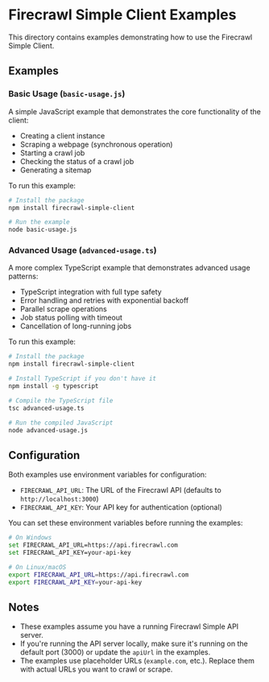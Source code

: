 # Firecrawl Simple Client Examples

This directory contains examples demonstrating how to use the Firecrawl Simple Client.

## Examples

### Basic Usage (`basic-usage.js`)

A simple JavaScript example that demonstrates the core functionality of the client:

- Creating a client instance
- Scraping a webpage (synchronous operation)
- Starting a crawl job
- Checking the status of a crawl job
- Generating a sitemap

To run this example:

```bash
# Install the package
npm install firecrawl-simple-client

# Run the example
node basic-usage.js
```

### Advanced Usage (`advanced-usage.ts`)

A more complex TypeScript example that demonstrates advanced usage patterns:

- TypeScript integration with full type safety
- Error handling and retries with exponential backoff
- Parallel scrape operations
- Job status polling with timeout
- Cancellation of long-running jobs

To run this example:

```bash
# Install the package
npm install firecrawl-simple-client

# Install TypeScript if you don't have it
npm install -g typescript

# Compile the TypeScript file
tsc advanced-usage.ts

# Run the compiled JavaScript
node advanced-usage.js
```

## Configuration

Both examples use environment variables for configuration:

- `FIRECRAWL_API_URL`: The URL of the Firecrawl API (defaults to `http://localhost:3000`)
- `FIRECRAWL_API_KEY`: Your API key for authentication (optional)

You can set these environment variables before running the examples:

```bash
# On Windows
set FIRECRAWL_API_URL=https://api.firecrawl.com
set FIRECRAWL_API_KEY=your-api-key

# On Linux/macOS
export FIRECRAWL_API_URL=https://api.firecrawl.com
export FIRECRAWL_API_KEY=your-api-key
```

## Notes

- These examples assume you have a running Firecrawl Simple API server.
- If you're running the API server locally, make sure it's running on the default port (3000) or update the `apiUrl` in the examples.
- The examples use placeholder URLs (`example.com`, etc.). Replace them with actual URLs you want to crawl or scrape.
